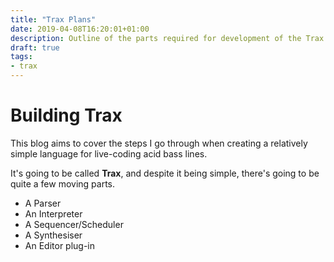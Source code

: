 ```yaml
---
title: "Trax Plans"
date: 2019-04-08T16:20:01+01:00
description: Outline of the parts required for development of the Trax environment
draft: true
tags:
- trax
---
```


# Building Trax

This blog aims to cover the steps I go through when creating a relatively simple language for live-coding acid bass lines.

It's going to be called **Trax**, and despite it being simple, there's going to be quite a few moving parts.

* A Parser
* An Interpreter
* A Sequencer/Scheduler
* A Synthesiser
* An Editor plug-in

